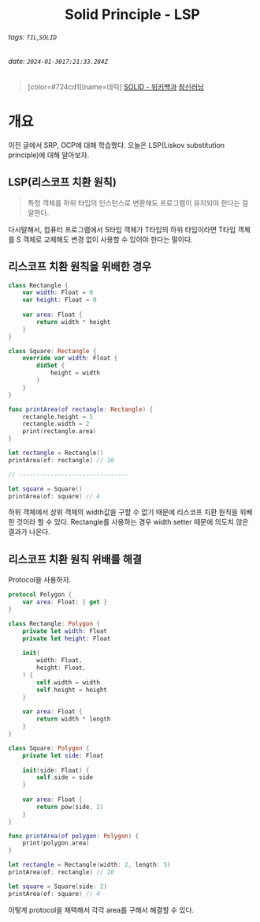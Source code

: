 <h1><center> Solid Principle - LSP </center></h1>

###### tags: `TIL`,`SOLID`
###### date: `2024-01-3017:21:33.284Z`

> [color=#724cd1][name=데릭]
> [SOLID - 위키백과](https://ko.wikipedia.org/wiki/SOLID_(%EA%B0%9D%EC%B2%B4_%EC%A7%80%ED%96%A5_%EC%84%A4%EA%B3%84))
> [참신러닝](https://leechamin.tistory.com/518)

# 개요

이전 글에서 SRP, OCP에 대해 학습했다. 오늘은 LSP(Liskov substitution principle)에 대해 알아보자.

## LSP(리스코프 치환 원칙)

> 특정 객체를 하위 타입의 인스턴스로 변환해도 프로그램이 유지되야 한다는 걸 말한다. 

다시말해서, 컴퓨터 프로그램에서 S타입 객체가 T타입의 하위 타입이라면 T타입 객체를 S 객체로 교체해도 변경 없이 사용할 수 있어야 한다는 말이다. 

## 리스코프 치환 원칙을 위배한 경우

```swift 
class Rectangle {
    var width: Float = 0
    var height: Float = 0
    
    var area: Float {
        return width * height
    }
}

class Square: Rectangle {
    override var width: Float {
        didSet {
            height = width 
        }
    }
}

func printArea(of rectangle: Rectangle) {
    rectangle.height = 5
    rectangle.width = 2
    print(rectangle.area)
}

let rectangle = Rectangle()
printArea(of: rectangle) // 10

// -------------------------------

let square = Square()
printArea(of: square) // 4
```

하위 객체에서 상위 객체의 width값을 구할 수 없기 때문에 리스코프 치환 원칙을 위배한 것이라 할 수 있다. Rectangle를 사용하는 경우 width setter 때문에 의도치 않은 결과가 나온다. 

## 리스코프 치환 원칙 위배를 해결

Protocol을 사용하자.

```swift 
protocol Polygon {
    var area: Float: { get }    
}

class Rectangle: Polygon {
    private let width: Float
    private let height: Float
    
    init(
        width: Float,
        height: Float,
    ) {
        self.width = width
        self.height = height
    }
    
    var area: Float {
        return width * length
    }
}

class Square: Polygon {
    private let side: Float
    
    init(side: Float) {
        self.side = side
    }
    
    var area: Float {
        return pow(side, 2)
    }
}

func printArea(of polygon: Polygon) {
    print(polygon.area)
}

let rectangle = Rectangle(width: 2, length: 5)
printArea(of: rectangle) // 10

let square = Square(side: 2)
printArea(of: square) // 4
```

이렇게 protocol을 채택해서 각각 area를 구해서 해결할 수 있다.